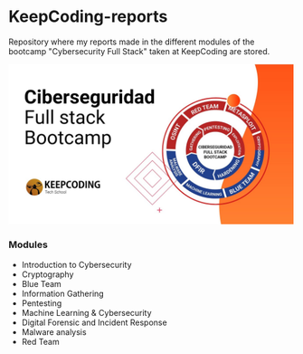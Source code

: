 # KeepCoding-reports

Repository where my reports made in the different modules of the bootcamp "Cybersecurity Full Stack" taken at KeepCoding are stored.

![KP-logo](./img/kp-bcp.jpg)

### Modules

- Introduction to Cybersecurity 
- Cryptography
- Blue Team
- Information Gathering
- Pentesting
- Machine Learning & Cybersecurity
- Digital Forensic and Incident Response
- Malware analysis
- Red Team
